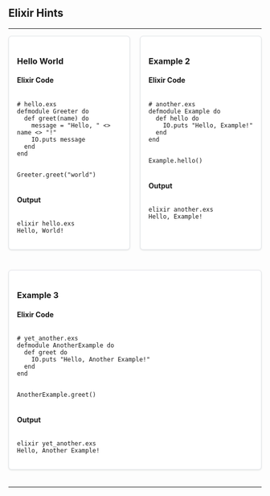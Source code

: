 ## Elixir Hints

<hr>

<!-- To add another card, copy and paste the following div: <div style="flex: 1 1 30%; border: 1px solid #e1e4e8; border-radius: 6px; padding: 16px; background-color: #fff; box-shadow: 0 1px 3px rgba(27, 31, 35, 0.12); margin-bottom: 20px;"> -->

<div style="display: flex; flex-wrap: wrap; gap: 20px;">

  <div style="flex: 1 1 30%; border: 1px solid #e1e4e8; border-radius: 6px; padding: 16px; background-color: #fff; box-shadow: 0 1px 3px rgba(27, 31, 35, 0.12); margin-bottom: 20px;">
    <h3>Hello World</h3>
    <h4>Elixir Code</h4>
    <pre><code class="language-elixir">
# hello.exs
defmodule Greeter do
  def greet(name) do
    message = "Hello, " <> name <> "!"
    IO.puts message
  end
end

Greeter.greet("world")
</code></pre>
<h4>Output</h4>
<pre><code class="language-shell">
elixir hello.exs
Hello, World!
</code></pre>

  </div>

  <div style="flex: 1 1 30%; border: 1px solid #e1e4e8; border-radius: 6px; padding: 16px; background-color: #fff; box-shadow: 0 1px 3px rgba(27, 31, 35, 0.12); margin-bottom: 20px;">
    <h3>Example 2</h3>
    <h4>Elixir Code</h4>
    <pre><code class="language-elixir">
# another.exs
defmodule Example do
  def hello do
    IO.puts "Hello, Example!"
  end
end

Example.hello()
</code></pre>
<h4>Output</h4>
<pre><code class="language-shell">
elixir another.exs
Hello, Example!
</code></pre>

  </div>

  <div style="flex: 1 1 30%; border: 1px solid #e1e4e8; border-radius: 6px; padding: 16px; background-color: #fff; box-shadow: 0 1px 3px rgba(27, 31, 35, 0.12); margin-bottom: 20px;">
    <h3>Example 3</h3>
    <h4>Elixir Code</h4>
    <pre><code class="language-elixir">
# yet_another.exs
defmodule AnotherExample do
  def greet do
    IO.puts "Hello, Another Example!"
  end
end

AnotherExample.greet()
</code></pre>
<h4>Output</h4>
<pre><code class="language-shell">
elixir yet_another.exs
Hello, Another Example!
</code></pre>

  </div>

</div>

<hr>
